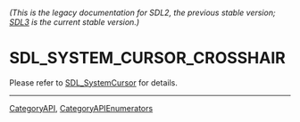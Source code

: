 ###### (This is the legacy documentation for SDL2, the previous stable version; [SDL3](https://wiki.libsdl.org/SDL3/) is the current stable version.)
# SDL_SYSTEM_CURSOR_CROSSHAIR

Please refer to [SDL_SystemCursor](SDL_SystemCursor) for details.

----
[CategoryAPI](CategoryAPI), [CategoryAPIEnumerators](CategoryAPIEnumerators)

